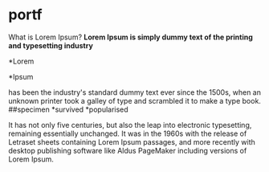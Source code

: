 # portf
What is Lorem Ipsum?
**Lorem Ipsum is simply dummy text of the printing and typesetting industry**

*Lorem 

*Ipsum 

has been the industry's standard dummy text ever since the 1500s, when an unknown printer took a galley of type and scrambled it to make a type  book. 
##specimen
*survived
*popularised 

It has  not only five centuries, but also the leap into electronic typesetting, remaining essentially unchanged.
It was in the 1960s with the release of Letraset sheets containing Lorem Ipsum passages, and more recently with desktop publishing software like Aldus PageMaker including versions of Lorem Ipsum.
